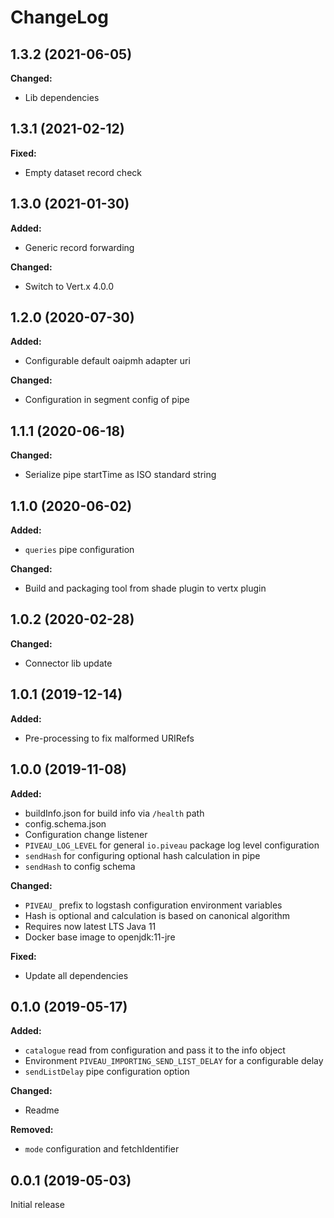 # ChangeLog

## 1.3.2 (2021-06-05)

**Changed:**
* Lib dependencies

## 1.3.1 (2021-02-12)

**Fixed:**
* Empty dataset record check

## 1.3.0 (2021-01-30)

**Added:**
* Generic record forwarding

**Changed:**
* Switch to Vert.x 4.0.0

## 1.2.0 (2020-07-30)

**Added:**
* Configurable default oaipmh adapter uri

**Changed:**
* Configuration in segment config of pipe
 
## 1.1.1 (2020-06-18)

**Changed:**
* Serialize pipe startTime as ISO standard string
 
## 1.1.0 (2020-06-02)

**Added:**
* `queries` pipe configuration

**Changed:**
* Build and packaging tool from shade plugin to vertx plugin
 
## 1.0.2 (2020-02-28)

**Changed:**
* Connector lib update

## 1.0.1 (2019-12-14)

**Added:**
* Pre-processing to fix malformed URIRefs

## 1.0.0 (2019-11-08)

**Added:**
* buildInfo.json for build info via `/health` path
* config.schema.json
* Configuration change listener
* `PIVEAU_LOG_LEVEL` for general `io.piveau` package log level configuration
* `sendHash` for configuring optional hash calculation in pipe
* `sendHash` to config schema
 
**Changed:**
* `PIVEAU_` prefix to logstash configuration environment variables
* Hash is optional and calculation is based on canonical algorithm
* Requires now latest LTS Java 11
* Docker base image to openjdk:11-jre

**Fixed:**
* Update all dependencies

## 0.1.0 (2019-05-17)

**Added:**
* `catalogue` read from configuration and pass it to the info object
* Environment `PIVEAU_IMPORTING_SEND_LIST_DELAY` for a configurable delay
* `sendListDelay` pipe configuration option

**Changed:**
* Readme

**Removed:**
* `mode` configuration and fetchIdentifier

## 0.0.1 (2019-05-03)

Initial release

